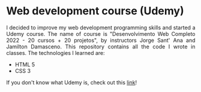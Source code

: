 # Web development course (Udemy)

<p align="justify">
  I decided to improve my web development programming skills and started a Udemy course. The name of course is "Desenvolvimento Web Completo 2022 - 20 cursos + 20 projetos", by instructors Jorge Sant' Ana and Jamilton Damasceno. This repository contains all the code I wrote in classes. The technologies I learned are:
</p>

<ul>
  <li> HTML 5
  <li> CSS 3
</ul>

<p align="justify">
  If you don't know what Udemy is, check out this <a href="https://www.udemy.com/pt/">link</a>!
</p>
